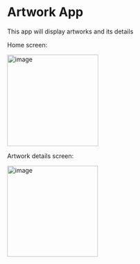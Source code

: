 # Artwork App
 This app will display artworks and its details

 Home screen:

 
<img width="210" alt="image" src="https://github.com/user-attachments/assets/95f42832-a403-4f15-aca1-d488a18acb3b">

Artwork details screen:


<img width="209" alt="image" src="https://github.com/user-attachments/assets/d01b1dc8-080f-4d24-bf12-fdb064f6d5ec">

